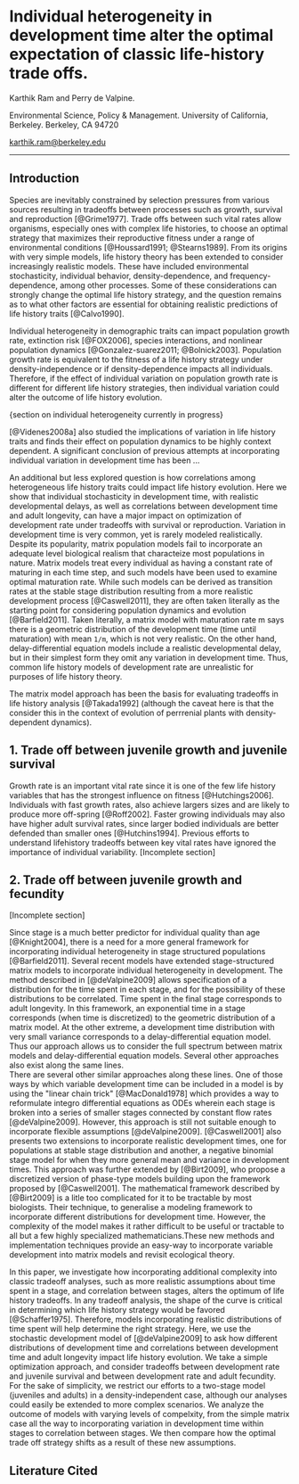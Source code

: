 
# Individual heterogeneity in development time alter the optimal expectation of classic life-history trade offs.

Karthik Ram and Perry de Valpine.

Environmental Science, Policy & Management.
University of California, Berkeley. Berkeley, CA 94720

karthik.ram@berkeley.edu

-------


## Introduction

Species are inevitably constrained by selection pressures from various sources resulting in tradeoffs between processes such as growth, survival and reproduction [@Grime1977]. Trade offs between such vital rates allow organisms, especially ones with complex life histories, to choose an optimal strategy that maximizes their reproductive fitness under a range of environmental conditions [@Houssard1991; @Stearns1989]. From its origins with very simple models, life history theory has been extended to consider increasingly realistic models.  These have included environmental stochasticity, individual behavior, density-dependence, and frequency-dependence, among other processes.  Some of these considerations can strongly change the optimal life history strategy, and the question remains as to what other factors are essential for obtaining realistic predictions of life history traits [@Calvo1990]. 

Individual heterogeneity in demographic traits can impact population growth rate, extinction risk [@FOX2006], species interactions, and nonlinear population dynamics [@Gonzalez-suarez2011; @Bolnick2003]. Population growth rate is equivalent to the fitness of a life history strategy under density-independence or if density-dependence impacts all individuals.  Therefore, if the effect of individual variation on population growth rate is different for different life history strategies, then individual variation could alter the outcome of life history evolution.

{section on individual heterogeneity currently in progress} 

[@Videnes2008a] also studied the implications of variation in life history traits and finds their effect on population dynamics to be highly context dependent. A significant conclusion of previous attempts at incorporating individual variation in development time has been ...


An additional but less explored question is how correlations among heterogeneous life history traits could impact life history evolution. Here we show that individual stochasticity in development time, with realistic developmental delays, as well as correlations between development time and adult longevity, can have a major impact on optimization of development rate under tradeoffs with survival or reproduction.  Variation in development time is very common, yet is rarely modeled realistically. Despite its popularity, matrix population models fail to incorporate an adequate level biological realism that characteize most populations in nature.  Matrix models treat every individual as having a constant rate of maturing in each time step, and such models have been used to examine optimal maturation rate.  While such models can be derived as transition rates at the stable stage distribution resulting from a more realistic development process [@Caswell2011], they are often taken literally as the starting point for considering population dynamics and evolution [@Barfield2011].  Taken literally, a matrix model with maturation rate m says there is a geometric distribution of the development time (time until maturation) with mean `1/m`, which is not very realistic. On the other hand, delay-differential equation models include a realistic developmental delay, but in their simplest form they omit any variation in development time.  Thus, common life history models of development rate are unrealistic for purposes of life history theory.

The matrix model approach has been the basis for evaluating tradeoffs in life history analysis [@Takada1992]  (although the caveat here is that the consider this in the context of evolution of perrrenial plants with density-dependent dynamics).

## 1. Trade off between juvenile growth and juvenile survival

Growth rate is an important vital rate since it is one of the few life history variables that has the strongest influence on fitness [@Hutchings2006]. Individuals with fast growth rates, also achieve largers sizes and are likely to produce more off-spring [@Roff2002]. Faster growing individuals may also have higher adult survival rates, since larger bodied individuals are better defended than smaller ones [@Hutchins1994]. Previous efforts to understand lifehistory tradeoffs between key vital rates have ignored the importance of individual variability. [Incomplete section]


## 2. Trade off between juvenile growth and fecundity
[Incomplete section]

Since stage is a much better predictor for individual quality than age [@Knight2004], there is a need for a more general framework for incorporating individual heterogeneity in stage structured populations [@Barfield2011]. Several recent models have extended stage-structured matrix models to incorporate individual heterogeneity in development.  The method described in [@deValpine2009] allows specification of a distribution for the time spent in each stage, and for the possibility of these distributions to be correlated.  Time spent in the final stage corresponds to adult longevity.  In this framework, an exponential time in a stage corresponds (when time is discretized) to the geometric distribution of a matrix model.  At the other extreme, a development time distribution with very small variance corresponds to a delay-differential equation model.  Thus our approach allows us to consider the full spectrum between matrix models and delay-differential equation models. Several other approaches also exist along the same lines.   
There are several other similar approaches along these lines. One of those ways by which variable development time can be included in a model is by using the "linear chain trick" [@MacDonald1978] which provides a way to reformulate integro differential equations as ODEs wherein each stage is broken into a series of smaller stages connected by constant flow rates [@deValpine2009]. However, this approach is still not suitable enough to incorporate flexible assumptions [@deValpine2009]. [@Caswell2001] also presents two extensions to incorporate realistic development times, one for populations at stable stage distribution and another, a negative binomial stage model for when they more general mean and variance in development times. This approach was further extended by [@Birt2009], who propose a discretized version of phase-type models building upon the framework proposed by [@Caswell2001]. The mathematical framework described by [@Birt2009] is a litle too complicated for it to be tractable by most biologists. Their technique, to generalise a modeling framework to incorporate different distributions for development time. However, the complexity of the model makes it rather difficult to be useful or tractable to all but a few highly specialized mathematicians.These new methods and implementation techniques provide an easy-way to incorporate variable development into matrix models and revisit ecological theory. 

In this paper, we investigate how incorporating additional complexity into classic tradeoff analyses, such as more realistic assumptions about time spent in a stage, and correlation between stages, alters the optimum of life history tradeoffs. In any tradeoff analysis, the shape of the curve is critical in determining which life history strategy would be favored [@Schaffer1975]. Therefore, models incorporating realistic distributions of time spent will help determine the right strategy. Here, we use the stochastic development model of [@deValpine2009] to ask how different distributions of development time and correlations between development time and adult longevity impact life history evolution. We take a simple optimization approach, and consider tradeoffs between development rate and juvenile survival and between development rate and adult fecundity. For the sake of simplicity, we restrict our efforts to a two-stage model (juveniles and adults) in a density-independent case, although our analyses could easily be extended to more complex scenarios. We analyze the outcome of models with varying levels of compelxity, from the simple matrix case all the way to incorporating variation in development time within stages to correlation between stages. We then compare how the optimal trade off strategy shifts as a result of these new assumptions.



## Literature Cited
